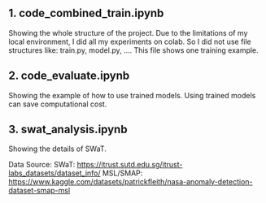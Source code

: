 ## 1. code_combined_train.ipynb
Showing the whole structure of the project.
Due to the limitations of my local environment, I did all my experiments on colab. So I did not use file structures like: train.py, model.py, ....
This file shows one training example. 

## 2. code_evaluate.ipynb
Showing the example of how to use trained models. Using trained models can save computational cost.

## 3. swat_analysis.ipynb
Showing the details of SWaT.

Data Source:
SWaT: https://itrust.sutd.edu.sg/itrust-labs_datasets/dataset_info/
MSL/SMAP: https://www.kaggle.com/datasets/patrickfleith/nasa-anomaly-detection-dataset-smap-msl
